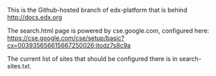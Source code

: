 This is the Github-hosted branch of edx-platform that is behind
http://docs.edx.org


The search.html page is powered by cse.google.com, configured here:
https://cse.google.com/cse/setup/basic?cx=003935656615667250026:jtodz7s8c9a

The current list of sites that should be configured there is in search-sites.txt.
